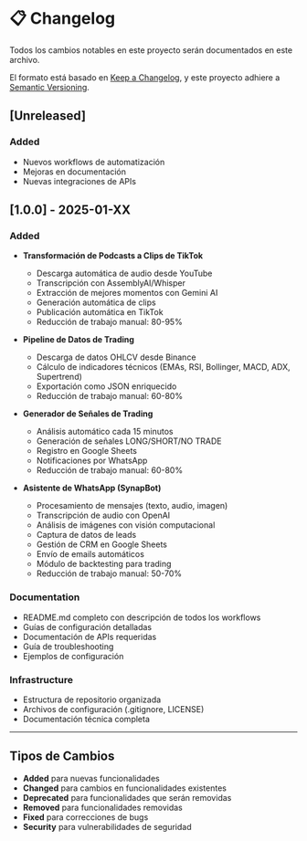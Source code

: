 # 📋 Changelog

Todos los cambios notables en este proyecto serán documentados en este archivo.

El formato está basado en [Keep a Changelog](https://keepachangelog.com/en/1.0.0/),
y este proyecto adhiere a [Semantic Versioning](https://semver.org/spec/v2.0.0.html).

## [Unreleased]

### Added
- Nuevos workflows de automatización
- Mejoras en documentación
- Nuevas integraciones de APIs

## [1.0.0] - 2025-01-XX

### Added
- **Transformación de Podcasts a Clips de TikTok**
  - Descarga automática de audio desde YouTube
  - Transcripción con AssemblyAI/Whisper
  - Extracción de mejores momentos con Gemini AI
  - Generación automática de clips
  - Publicación automática en TikTok
  - Reducción de trabajo manual: 80-95%

- **Pipeline de Datos de Trading**
  - Descarga de datos OHLCV desde Binance
  - Cálculo de indicadores técnicos (EMAs, RSI, Bollinger, MACD, ADX, Supertrend)
  - Exportación como JSON enriquecido
  - Reducción de trabajo manual: 60-80%

- **Generador de Señales de Trading**
  - Análisis automático cada 15 minutos
  - Generación de señales LONG/SHORT/NO TRADE
  - Registro en Google Sheets
  - Notificaciones por WhatsApp
  - Reducción de trabajo manual: 60-80%

- **Asistente de WhatsApp (SynapBot)**
  - Procesamiento de mensajes (texto, audio, imagen)
  - Transcripción de audio con OpenAI
  - Análisis de imágenes con visión computacional
  - Captura de datos de leads
  - Gestión de CRM en Google Sheets
  - Envío de emails automáticos
  - Módulo de backtesting para trading
  - Reducción de trabajo manual: 50-70%

### Documentation
- README.md completo con descripción de todos los workflows
- Guías de configuración detalladas
- Documentación de APIs requeridas
- Guía de troubleshooting
- Ejemplos de configuración

### Infrastructure
- Estructura de repositorio organizada
- Archivos de configuración (.gitignore, LICENSE)
- Documentación técnica completa

---

## Tipos de Cambios

- **Added** para nuevas funcionalidades
- **Changed** para cambios en funcionalidades existentes
- **Deprecated** para funcionalidades que serán removidas
- **Removed** para funcionalidades removidas
- **Fixed** para correcciones de bugs
- **Security** para vulnerabilidades de seguridad
